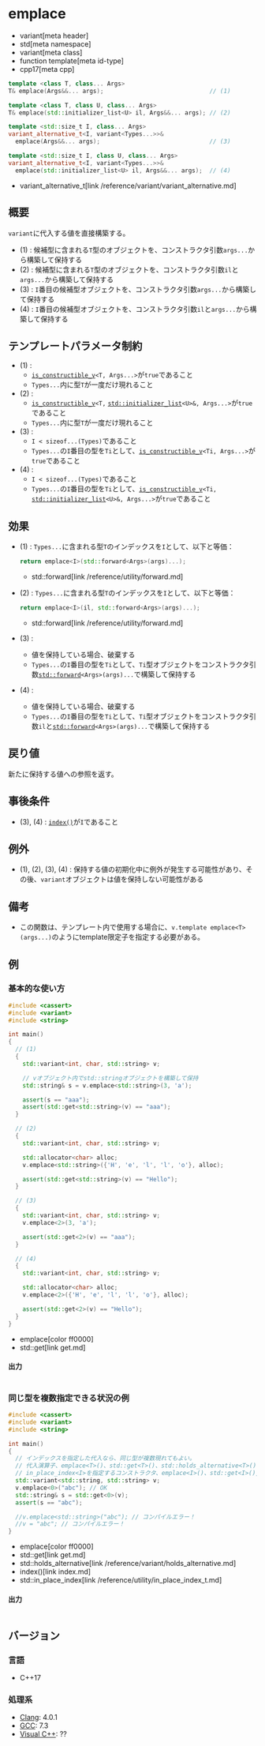 # emplace
* variant[meta header]
* std[meta namespace]
* variant[meta class]
* function template[meta id-type]
* cpp17[meta cpp]

```cpp
template <class T, class... Args>
T& emplace(Args&&... args);                              // (1)

template <class T, class U, class... Args>
T& emplace(std::initializer_list<U> il, Args&&... args); // (2)

template <std::size_t I, class... Args>
variant_alternative_t<I, variant<Types...>>&
  emplace(Args&&... args);                               // (3)

template <std::size_t I, class U, class... Args>
variant_alternative_t<I, variant<Types...>>&
  emplace(std::initializer_list<U> il, Args&&... args);  // (4)
```
* variant_alternative_t[link /reference/variant/variant_alternative.md]

## 概要
`variant`に代入する値を直接構築する。

- (1) : 候補型に含まれる`T`型のオブジェクトを、コンストラクタ引数`args...`から構築して保持する
- (2) : 候補型に含まれる`T`型のオブジェクトを、コンストラクタ引数`il`と`args...`から構築して保持する
- (3) : `I`番目の候補型オブジェクトを、コンストラクタ引数`args...`から構築して保持する
- (4) : `I`番目の候補型オブジェクトを、コンストラクタ引数`il`と`args...`から構築して保持する


## テンプレートパラメータ制約
- (1) :
    - [`is_constructible_v`](/reference/type_traits/is_constructible.md)`<T, Args...>`が`true`であること
    - `Types...`内に型`T`が一度だけ現れること
- (2) :
    - [`is_constructible_v`](/reference/type_traits/is_constructible.md)`<T,` [`std::initializer_list`](/reference/initializer_list/initializer_list.md)`<U>&, Args...>`が`true`であること
    - `Types...`内に型`T`が一度だけ現れること
- (3) :
    - `I < sizeof...(Types)`であること
    - `Types...`の`I`番目の型を`Ti`として、[`is_constructible_v`](/reference/type_traits/is_constructible.md)`<Ti, Args...>`が`true`であること
- (4) :
    - `I < sizeof...(Types)`であること
    - `Types...`の`I`番目の型を`Ti`として、[`is_constructible_v`](/reference/type_traits/is_constructible.md)`<Ti,` [`std::initializer_list`](/reference/initializer_list/initializer_list.md)`<U>&, Args...>`が`true`であること


## 効果
- (1) : `Types...`に含まれる型`T`のインデックスを`I`として、以下と等価：
    ```cpp
    return emplace<I>(std::forward<Args>(args)...);
    ```
    * std::forward[link /reference/utility/forward.md]

- (2) : `Types...`に含まれる型`T`のインデックスを`I`として、以下と等価：
    ```cpp
    return emplace<I>(il, std::forward<Args>(args)...);
    ```
    * std::forward[link /reference/utility/forward.md]

- (3) :
    - 値を保持している場合、破棄する
    - `Types...`の`I`番目の型を`Ti`として、`Ti`型オブジェクトをコンストラクタ引数[`std::forward`](/reference/utility/forward.md)`<Args>(args)...`で構築して保持する
- (4) :
    - 値を保持している場合、破棄する
    - `Types...`の`I`番目の型を`Ti`として、`Ti`型オブジェクトをコンストラクタ引数`il`と[`std::forward`](/reference/utility/forward.md)`<Args>(args)...`で構築して保持する


## 戻り値
新たに保持する値への参照を返す。


## 事後条件
- (3), (4) : [`index()`](index.md)が`I`であること


## 例外
- (1), (2), (3), (4) : 保持する値の初期化中に例外が発生する可能性があり、その後、`variant`オブジェクトは値を保持しない可能性がある


## 備考
- この関数は、テンプレート内で使用する場合に、`v.template emplace<T>(args...)`のようにtemplate限定子を指定する必要がある。


## 例
### 基本的な使い方
```cpp example
#include <cassert>
#include <variant>
#include <string>

int main()
{
  // (1)
  {
    std::variant<int, char, std::string> v;

    // vオブジェクト内でstd::stringオブジェクトを構築して保持
    std::string& s = v.emplace<std::string>(3, 'a');

    assert(s == "aaa");
    assert(std::get<std::string>(v) == "aaa");
  }

  // (2)
  {
    std::variant<int, char, std::string> v;

    std::allocator<char> alloc;
    v.emplace<std::string>({'H', 'e', 'l', 'l', 'o'}, alloc);

    assert(std::get<std::string>(v) == "Hello");
  }

  // (3)
  {
    std::variant<int, char, std::string> v;
    v.emplace<2>(3, 'a');

    assert(std::get<2>(v) == "aaa");
  }

  // (4)
  {
    std::variant<int, char, std::string> v;

    std::allocator<char> alloc;
    v.emplace<2>({'H', 'e', 'l', 'l', 'o'}, alloc);

    assert(std::get<2>(v) == "Hello");
  }
}
```
* emplace[color ff0000]
* std::get[link get.md]

#### 出力
```
```

### 同じ型を複数指定できる状況の例
```cpp example
#include <cassert>
#include <variant>
#include <string>

int main()
{
  // インデックスを指定した代入なら、同じ型が複数現れてもよい。
  // 代入演算子、emplace<T>()、std::get<T>()、std::holds_alternative<T>()は使用できない。
  // in_place_index<I>を指定するコンストラクタ、emplace<I>()、std::get<I>(), index()は使用できる
  std::variant<std::string, std::string> v;
  v.emplace<0>("abc"); // OK
  std::string& s = std::get<0>(v);
  assert(s == "abc");

  //v.emplace<std::string>("abc"); // コンパイルエラー！
  //v = "abc"; // コンパイルエラー！
}
```
* emplace[color ff0000]
* std::get[link get.md]
* std::holds_alternative[link /reference/variant/holds_alternative.md]
* index()[link index.md]
* std::in_place_index[link /reference/utility/in_place_index_t.md]

#### 出力
```
```

## バージョン
### 言語
- C++17

### 処理系
- [Clang](/implementation.md#clang): 4.0.1
- [GCC](/implementation.md#gcc): 7.3
- [Visual C++](/implementation.md#visual_cpp): ??

